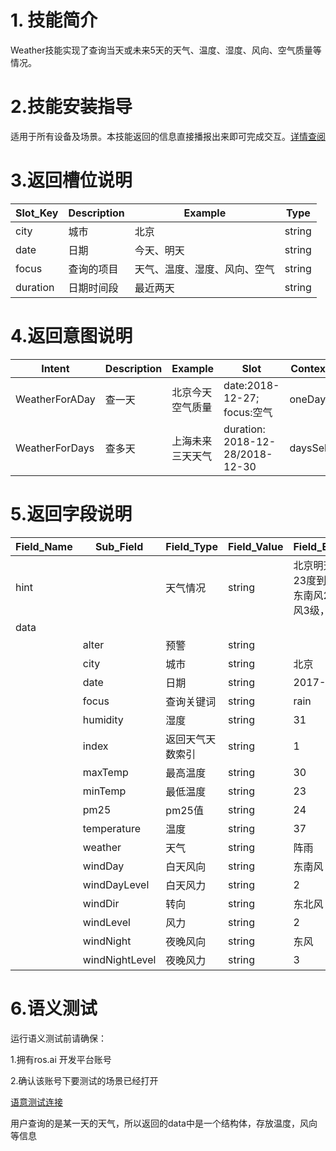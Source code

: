 # 1. 技能简介

Weather技能实现了查询当天或未来5天的天气、温度、湿度、风向、空气质量等情况。

# 2.技能安装指导
适用于所有设备及场景。本技能返回的信息直接播报出来即可完成交互。[详情查阅](/Bot/4-SkillDocument/最佳实践.md)

# 3.返回槽位说明

| **Slot\_Key** | **Description** | **Example** | **Type** |
| --- | --- | --- | --- |
| city | 城市 | 北京 | string
| date | 日期 | 今天、明天 | string
| focus | 查询的项目 | 天气、温度、湿度、风向、空气 | string
| duration | 日期时间段 | 最近两天 | string

# 4.返回意图说明

| **Intent** | **Description** | **Example** | **Slot** | **Context** |
| --- | --- | --- | --- | --- |
| WeatherForADay | 查一天 | 北京今天空气质量 | date:2018-12-27; focus:空气 | oneDay
| WeatherForDays | 查多天 | 上海未来三天天气 | duration: 2018-12-28/2018-12-30 | daysSelf

# 5.返回字段说明

| **Field\_Name** | **Sub\_Field** | **Field\_Type** | **Field\_Value** | **Field\_Example** |
| --- | --- | --- | --- | --- |
| hint |  | 天气情况 | string | 北京明天，气温23度到30度，东南风2级转东风3级，阵雨 |
| data |  |  |  |  |
|  | alter | 预警 | string |  |
|  | city | 城市 | string | 北京 |
|  | date | 日期 | string | 2017-08-01 |
|  | focus | 查询关键词 | string | rain |
|  | humidity | 湿度 | string | 31 |
|  | index | 返回天气天数索引 | string | 1 |
|  | maxTemp | 最高温度 | string | 30 |
|  | minTemp | 最低温度 | string | 23 |
|  | pm25 | pm25值 | string | 24 |
|  | temperature | 温度 | string | 37 |
|  | weather | 天气 | string | 阵雨 |
|  | windDay | 白天风向 | string | 东南风 |
|  | windDayLevel | 白天风力 | string | 2 |
|  | windDir | 转向 | string | 东北风 |
|  | windLevel | 风力 | string | 2 |
|  | windNight | 夜晚风向 | string | 东风 |
|  | windNightLevel | 夜晚风力 | string | 3 |


# 6.语义测试
运行语义测试前请确保：

1.拥有ros.ai 开发平台账号

2.确认该账号下要测试的场景已经打开

[语意测试连接](https://passport.ros.ai/#/login)

用户查询的是某一天的天气，所以返回的data中是一个结构体，存放温度，风向等信息
